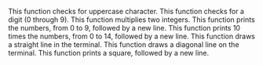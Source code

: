 This function checks for uppercase character.
This function checks for a digit (0 through 9).
This function  multiplies two integers.
This function prints the numbers, from 0 to 9, followed by a new line.
This function prints 10 times the numbers, from 0 to 14, followed by a new line.
This function  draws a straight line in the terminal.
This function  draws a diagonal line on the terminal.
This function  prints a square, followed by a new line.
